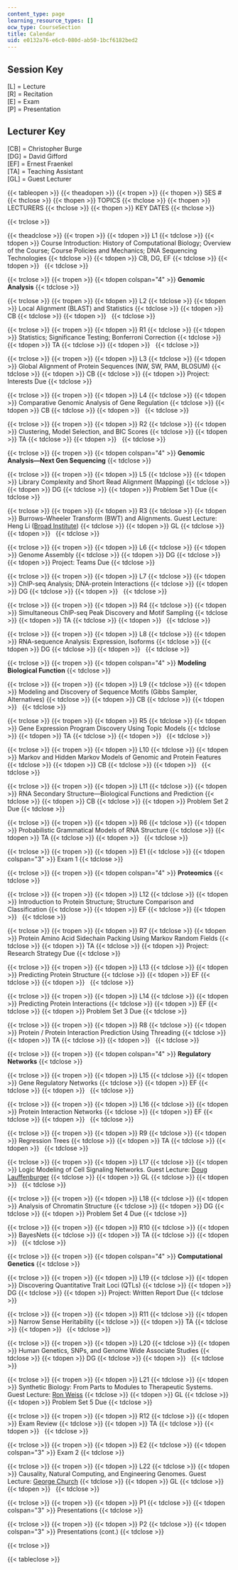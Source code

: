 ```yaml
---
content_type: page
learning_resource_types: []
ocw_type: CourseSection
title: Calendar
uid: e0132a76-e6c0-080d-ab50-1bcf6182bed2
---
```


Session Key
-----------

\[L\] = Lecture  
\[R\] = Recitation  
\[E\] = Exam  
\[P\] = Presentation 

Lecturer Key
------------

\[CB\] = Christopher Burge  
\[DG\] = David Gifford  
\[EF\] = Ernest Fraenkel  
\[TA\] = Teaching Assistant  
\[GL\] = Guest Lecturer

{{< tableopen >}}
{{< theadopen >}}
{{< tropen >}}
{{< thopen >}}
SES #
{{< thclose >}}
{{< thopen >}}
TOPICS
{{< thclose >}}
{{< thopen >}}
LECTURERS
{{< thclose >}}
{{< thopen >}}
KEY DATES
{{< thclose >}}

{{< trclose >}}

{{< theadclose >}}
{{< tropen >}}
{{< tdopen >}}
L1
{{< tdclose >}}
{{< tdopen >}}
Course Introduction: History of Computational Biology; Overview of the Course; Course Policies and Mechanics; DNA Sequencing Technologies
{{< tdclose >}}
{{< tdopen >}}
CB, DG, EF
{{< tdclose >}}
{{< tdopen >}}
 
{{< tdclose >}}

{{< trclose >}}
{{< tropen >}}
{{< tdopen colspan="4" >}}
**Genomic Analysis**
{{< tdclose >}}

{{< trclose >}}
{{< tropen >}}
{{< tdopen >}}
L2
{{< tdclose >}}
{{< tdopen >}}
Local Alignment (BLAST) and Statistics
{{< tdclose >}}
{{< tdopen >}}
CB
{{< tdclose >}}
{{< tdopen >}}
 
{{< tdclose >}}

{{< trclose >}}
{{< tropen >}}
{{< tdopen >}}
R1
{{< tdclose >}}
{{< tdopen >}}
Statistics; Significance Testing; Bonferroni Correction
{{< tdclose >}}
{{< tdopen >}}
TA
{{< tdclose >}}
{{< tdopen >}}
 
{{< tdclose >}}

{{< trclose >}}
{{< tropen >}}
{{< tdopen >}}
L3
{{< tdclose >}}
{{< tdopen >}}
Global Alignment of Protein Sequences (NW, SW, PAM, BLOSUM)
{{< tdclose >}}
{{< tdopen >}}
CB
{{< tdclose >}}
{{< tdopen >}}
Project: Interests Due
{{< tdclose >}}

{{< trclose >}}
{{< tropen >}}
{{< tdopen >}}
L4
{{< tdclose >}}
{{< tdopen >}}
Comparative Genomic Analysis of Gene Regulation
{{< tdclose >}}
{{< tdopen >}}
CB
{{< tdclose >}}
{{< tdopen >}}
 
{{< tdclose >}}

{{< trclose >}}
{{< tropen >}}
{{< tdopen >}}
R2
{{< tdclose >}}
{{< tdopen >}}
Clustering, Model Selection, and BIC Scores
{{< tdclose >}}
{{< tdopen >}}
TA
{{< tdclose >}}
{{< tdopen >}}
 
{{< tdclose >}}

{{< trclose >}}
{{< tropen >}}
{{< tdopen colspan="4" >}}
**Genomic Analysis—Next Gen Sequencing**
{{< tdclose >}}

{{< trclose >}}
{{< tropen >}}
{{< tdopen >}}
L5
{{< tdclose >}}
{{< tdopen >}}
Library Complexity and Short Read Alignment (Mapping)
{{< tdclose >}}
{{< tdopen >}}
DG
{{< tdclose >}}
{{< tdopen >}}
Problem Set 1 Due
{{< tdclose >}}

{{< trclose >}}
{{< tropen >}}
{{< tdopen >}}
R3
{{< tdclose >}}
{{< tdopen >}}
Burrows–Wheeler Transform (BWT) and Alignments. Guest Lecture: Heng Li ([Broad Institute](http://www.broadinstitute.org/))
{{< tdclose >}}
{{< tdopen >}}
GL
{{< tdclose >}}
{{< tdopen >}}
 
{{< tdclose >}}

{{< trclose >}}
{{< tropen >}}
{{< tdopen >}}
L6
{{< tdclose >}}
{{< tdopen >}}
Genome Assembly
{{< tdclose >}}
{{< tdopen >}}
DG
{{< tdclose >}}
{{< tdopen >}}
Project: Teams Due
{{< tdclose >}}

{{< trclose >}}
{{< tropen >}}
{{< tdopen >}}
L7
{{< tdclose >}}
{{< tdopen >}}
ChIP-seq Analysis; DNA-protein Interactions
{{< tdclose >}}
{{< tdopen >}}
DG
{{< tdclose >}}
{{< tdopen >}}
 
{{< tdclose >}}

{{< trclose >}}
{{< tropen >}}
{{< tdopen >}}
R4
{{< tdclose >}}
{{< tdopen >}}
Simultaneous ChIP-seq Peak Discovery and Motif Sampling
{{< tdclose >}}
{{< tdopen >}}
TA
{{< tdclose >}}
{{< tdopen >}}
 
{{< tdclose >}}

{{< trclose >}}
{{< tropen >}}
{{< tdopen >}}
L8
{{< tdclose >}}
{{< tdopen >}}
RNA-sequence Analysis: Expression, Isoforms
{{< tdclose >}}
{{< tdopen >}}
DG
{{< tdclose >}}
{{< tdopen >}}
 
{{< tdclose >}}

{{< trclose >}}
{{< tropen >}}
{{< tdopen colspan="4" >}}
**Modeling Biological Function**
{{< tdclose >}}

{{< trclose >}}
{{< tropen >}}
{{< tdopen >}}
L9
{{< tdclose >}}
{{< tdopen >}}
Modeling and Discovery of Sequence Motifs (Gibbs Sampler, Alternatives)
{{< tdclose >}}
{{< tdopen >}}
CB
{{< tdclose >}}
{{< tdopen >}}
 
{{< tdclose >}}

{{< trclose >}}
{{< tropen >}}
{{< tdopen >}}
R5
{{< tdclose >}}
{{< tdopen >}}
Gene Expression Program Discovery Using Topic Models
{{< tdclose >}}
{{< tdopen >}}
TA
{{< tdclose >}}
{{< tdopen >}}
 
{{< tdclose >}}

{{< trclose >}}
{{< tropen >}}
{{< tdopen >}}
L10
{{< tdclose >}}
{{< tdopen >}}
Markov and Hidden Markov Models of Genomic and Protein Features
{{< tdclose >}}
{{< tdopen >}}
CB
{{< tdclose >}}
{{< tdopen >}}
 
{{< tdclose >}}

{{< trclose >}}
{{< tropen >}}
{{< tdopen >}}
L11
{{< tdclose >}}
{{< tdopen >}}
RNA Secondary Structure—Biological Functions and Prediction
{{< tdclose >}}
{{< tdopen >}}
CB
{{< tdclose >}}
{{< tdopen >}}
Problem Set 2 Due
{{< tdclose >}}

{{< trclose >}}
{{< tropen >}}
{{< tdopen >}}
R6
{{< tdclose >}}
{{< tdopen >}}
Probabilistic Grammatical Models of RNA Structure
{{< tdclose >}}
{{< tdopen >}}
TA
{{< tdclose >}}
{{< tdopen >}}
 
{{< tdclose >}}

{{< trclose >}}
{{< tropen >}}
{{< tdopen >}}
E1
{{< tdclose >}}
{{< tdopen colspan="3" >}}
Exam 1
{{< tdclose >}}

{{< trclose >}}
{{< tropen >}}
{{< tdopen colspan="4" >}}
**Proteomics**
{{< tdclose >}}

{{< trclose >}}
{{< tropen >}}
{{< tdopen >}}
L12
{{< tdclose >}}
{{< tdopen >}}
Introduction to Protein Structure; Structure Comparison and Classification
{{< tdclose >}}
{{< tdopen >}}
EF
{{< tdclose >}}
{{< tdopen >}}
 
{{< tdclose >}}

{{< trclose >}}
{{< tropen >}}
{{< tdopen >}}
R7
{{< tdclose >}}
{{< tdopen >}}
Protein Amino Acid Sidechain Packing Using Markov Random Fields
{{< tdclose >}}
{{< tdopen >}}
TA
{{< tdclose >}}
{{< tdopen >}}
Project: Research Strategy Due
{{< tdclose >}}

{{< trclose >}}
{{< tropen >}}
{{< tdopen >}}
L13
{{< tdclose >}}
{{< tdopen >}}
Predicting Protein Structure
{{< tdclose >}}
{{< tdopen >}}
EF
{{< tdclose >}}
{{< tdopen >}}
 
{{< tdclose >}}

{{< trclose >}}
{{< tropen >}}
{{< tdopen >}}
L14
{{< tdclose >}}
{{< tdopen >}}
Predicting Protein Interactions
{{< tdclose >}}
{{< tdopen >}}
EF
{{< tdclose >}}
{{< tdopen >}}
Problem Set 3 Due
{{< tdclose >}}

{{< trclose >}}
{{< tropen >}}
{{< tdopen >}}
R8
{{< tdclose >}}
{{< tdopen >}}
Protein / Protein Interaction Prediction Using Threading
{{< tdclose >}}
{{< tdopen >}}
TA
{{< tdclose >}}
{{< tdopen >}}
 
{{< tdclose >}}

{{< trclose >}}
{{< tropen >}}
{{< tdopen colspan="4" >}}
**Regulatory Networks**
{{< tdclose >}}

{{< trclose >}}
{{< tropen >}}
{{< tdopen >}}
L15
{{< tdclose >}}
{{< tdopen >}}
Gene Regulatory Networks
{{< tdclose >}}
{{< tdopen >}}
EF
{{< tdclose >}}
{{< tdopen >}}
 
{{< tdclose >}}

{{< trclose >}}
{{< tropen >}}
{{< tdopen >}}
L16
{{< tdclose >}}
{{< tdopen >}}
Protein Interaction Networks
{{< tdclose >}}
{{< tdopen >}}
EF
{{< tdclose >}}
{{< tdopen >}}
 
{{< tdclose >}}

{{< trclose >}}
{{< tropen >}}
{{< tdopen >}}
R9
{{< tdclose >}}
{{< tdopen >}}
Regression Trees
{{< tdclose >}}
{{< tdopen >}}
TA
{{< tdclose >}}
{{< tdopen >}}
 
{{< tdclose >}}

{{< trclose >}}
{{< tropen >}}
{{< tdopen >}}
L17
{{< tdclose >}}
{{< tdopen >}}
Logic Modeling of Cell Signaling Networks. Guest Lecture: [Doug Lauffenburger](http://web.mit.edu/dallab/index.html)
{{< tdclose >}}
{{< tdopen >}}
GL
{{< tdclose >}}
{{< tdopen >}}
 
{{< tdclose >}}

{{< trclose >}}
{{< tropen >}}
{{< tdopen >}}
L18
{{< tdclose >}}
{{< tdopen >}}
Analysis of Chromatin Structure
{{< tdclose >}}
{{< tdopen >}}
DG
{{< tdclose >}}
{{< tdopen >}}
Problem Set 4 Due
{{< tdclose >}}

{{< trclose >}}
{{< tropen >}}
{{< tdopen >}}
R10
{{< tdclose >}}
{{< tdopen >}}
BayesNets
{{< tdclose >}}
{{< tdopen >}}
TA
{{< tdclose >}}
{{< tdopen >}}
 
{{< tdclose >}}

{{< trclose >}}
{{< tropen >}}
{{< tdopen colspan="4" >}}
**Computational Genetics**
{{< tdclose >}}

{{< trclose >}}
{{< tropen >}}
{{< tdopen >}}
L19
{{< tdclose >}}
{{< tdopen >}}
Discovering Quantitative Trait Loci (QTLs)
{{< tdclose >}}
{{< tdopen >}}
DG
{{< tdclose >}}
{{< tdopen >}}
Project: Written Report Due
{{< tdclose >}}

{{< trclose >}}
{{< tropen >}}
{{< tdopen >}}
R11
{{< tdclose >}}
{{< tdopen >}}
Narrow Sense Heritability
{{< tdclose >}}
{{< tdopen >}}
TA
{{< tdclose >}}
{{< tdopen >}}
 
{{< tdclose >}}

{{< trclose >}}
{{< tropen >}}
{{< tdopen >}}
L20
{{< tdclose >}}
{{< tdopen >}}
Human Genetics, SNPs, and Genome Wide Associate Studies
{{< tdclose >}}
{{< tdopen >}}
DG
{{< tdclose >}}
{{< tdopen >}}
 
{{< tdclose >}}

{{< trclose >}}
{{< tropen >}}
{{< tdopen >}}
L21
{{< tdclose >}}
{{< tdopen >}}
Synthetic Biology: From Parts to Modules to Therapeutic Systems. Guest Lecture: [Ron Weiss](http://groups.csail.mit.edu/synbio/)
{{< tdclose >}}
{{< tdopen >}}
GL
{{< tdclose >}}
{{< tdopen >}}
Problem Set 5 Due
{{< tdclose >}}

{{< trclose >}}
{{< tropen >}}
{{< tdopen >}}
R12
{{< tdclose >}}
{{< tdopen >}}
Exam Review
{{< tdclose >}}
{{< tdopen >}}
TA
{{< tdclose >}}
{{< tdopen >}}
 
{{< tdclose >}}

{{< trclose >}}
{{< tropen >}}
{{< tdopen >}}
E2
{{< tdclose >}}
{{< tdopen colspan="3" >}}
Exam 2
{{< tdclose >}}

{{< trclose >}}
{{< tropen >}}
{{< tdopen >}}
L22
{{< tdclose >}}
{{< tdopen >}}
Causality, Natural Computing, and Engineering Genomes. Guest Lecture: [George Church](http://arep.med.harvard.edu/gmc/)
{{< tdclose >}}
{{< tdopen >}}
GL
{{< tdclose >}}
{{< tdopen >}}
 
{{< tdclose >}}

{{< trclose >}}
{{< tropen >}}
{{< tdopen >}}
P1
{{< tdclose >}}
{{< tdopen colspan="3" >}}
Presentations
{{< tdclose >}}

{{< trclose >}}
{{< tropen >}}
{{< tdopen >}}
P2
{{< tdclose >}}
{{< tdopen colspan="3" >}}
Presentations (cont.)
{{< tdclose >}}

{{< trclose >}}

{{< tableclose >}}